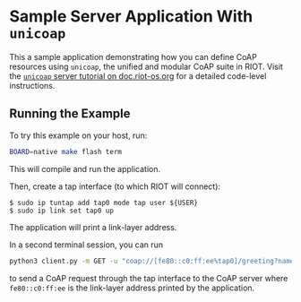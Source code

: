 # Sample Server Application With `unicoap`

This a sample application demonstrating how you can define CoAP resources using `unicoap`,
the unified and modular CoAP suite in RIOT. Visit the
[`unicoap` server tutorial on doc.riot-os.org](http://doc.riot-os.org/group__net__unicoap__server__tutorial.html)
for a detailed code-level instructions.

## Running the Example

To try this example on your host, run:
```sh
BOARD=native make flash term
```
This will compile and run the application.

Then, create a tap interface (to which RIOT will connect):

```
$ sudo ip tuntap add tap0 mode tap user ${USER}
$ sudo ip link set tap0 up
```

The application will print a link-layer address.

In a second terminal session, you can run

```sh
python3 client.py -m GET -u "coap://[fe80::c0:ff:ee%tap0]/greeting?name=RIOTer"
```

to send a CoAP request through the tap interface to the CoAP server where `fe80::c0:ff:ee`
is the link-layer address printed by the application.
